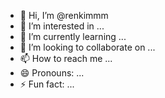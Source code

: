 - 👋 Hi, I’m @renkimmm
- 👀 I’m interested in ...
- 🌱 I’m currently learning ...
- 💞️ I’m looking to collaborate on ...
- 📫 How to reach me ...
- 😄 Pronouns: ...
- ⚡ Fun fact: ...

<!---
renkimmm/renkimmm is a ✨ special ✨ repository because its `README.md` (this file) appears on your GitHub profile.
You can click the Preview link to take a look at your changes.
--->
